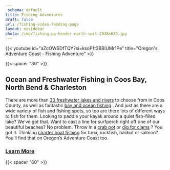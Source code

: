 ```yaml
---
_schema: default
title: Fishing Adventures
draft: false
url: /fishing-video-landing-page
layout: nosidebar
photo: /img/fishing-pg-header-north-spit-2048x630.jpg
---
```

{{< youtube id="aZcOWSDfTQY?si=ksoP1t3BBIUMr1Pe" title="Oregon's Adventure Coast - Fishing Adventure" >}}

{{< spacer "30" >}}

## Ocean and Freshwater Fishing in Coos Bay, North Bend & Charleston

There are more than [30 freshwater lakes and rivers](/tripideas/fresh-water-fishing-options-by-body-of-water) to choose from in Coos County, as well as fantastic [bay and ocean fishing](/tripideas/saltwater-fishing-ocean-bay) . And just as there are a wide variety of fish and fishing spots, so too are there lots of different ways to fish for them. Looking to paddle your kayak around a quiet fish-filled lake? We’ve got that. Want to cast a line for surfperch right off one of our beautiful beaches? No problem. Throw in a [crab pot](/crabbing-clamming/) or [dig for clams](/clamming/) ? You got it. Thinking [charter boat fishing](/tour-guides-and-charters/) for tuna, rockfish, halibut or salmon? You’ll find that on Oregon’s Adventure Coast too.

### <a class="learn-more-anywhere-btn" target="" href="/fishing">Learn More</a>

{{< spacer "60" >}}